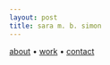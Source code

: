 ```yaml
---
layout: post
title: sara m. b. simon
---
```


[about](https://smbsimon.github.io/about/) •
[work](https://smbsimon.github.io/work/) •
[contact](https://smbsimon.github.io/contact/)

